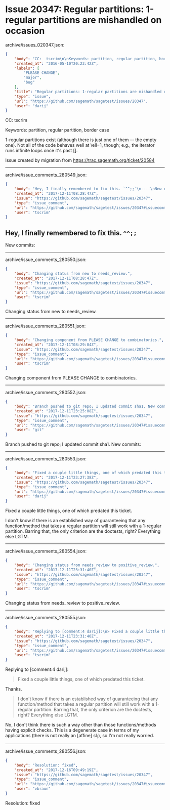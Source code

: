 # Issue 20347: Regular partitions: 1-regular partitions are mishandled on occasion

archive/issues_020347.json:
```json
{
    "body": "CC:  tscrim\n\nKeywords: partition, regular partition, border case\n\n1-regular partitions exist (although there is just one of them -- the empty one). Not all of the code behaves well at \\ell=1, though; e.g., the iterator runs infinite loops once it's past [].\n\nIssue created by migration from https://trac.sagemath.org/ticket/20584\n\n",
    "created_at": "2016-05-10T20:23:42Z",
    "labels": [
        "PLEASE CHANGE",
        "major",
        "bug"
    ],
    "title": "Regular partitions: 1-regular partitions are mishandled on occasion",
    "type": "issue",
    "url": "https://github.com/sagemath/sagetest/issues/20347",
    "user": "darij"
}
```
CC:  tscrim

Keywords: partition, regular partition, border case

1-regular partitions exist (although there is just one of them -- the empty one). Not all of the code behaves well at \ell=1, though; e.g., the iterator runs infinite loops once it's past [].

Issue created by migration from https://trac.sagemath.org/ticket/20584





---

archive/issue_comments_280549.json:
```json
{
    "body": "Hey, I finally remembered to fix this. `^^;;`\n----\nNew commits:",
    "created_at": "2017-12-11T08:28:47Z",
    "issue": "https://github.com/sagemath/sagetest/issues/20347",
    "type": "issue_comment",
    "url": "https://github.com/sagemath/sagetest/issues/20347#issuecomment-280549",
    "user": "tscrim"
}
```

Hey, I finally remembered to fix this. `^^;;`
----
New commits:



---

archive/issue_comments_280550.json:
```json
{
    "body": "Changing status from new to needs_review.",
    "created_at": "2017-12-11T08:28:47Z",
    "issue": "https://github.com/sagemath/sagetest/issues/20347",
    "type": "issue_comment",
    "url": "https://github.com/sagemath/sagetest/issues/20347#issuecomment-280550",
    "user": "tscrim"
}
```

Changing status from new to needs_review.



---

archive/issue_comments_280551.json:
```json
{
    "body": "Changing component from PLEASE CHANGE to combinatorics.",
    "created_at": "2017-12-11T08:29:04Z",
    "issue": "https://github.com/sagemath/sagetest/issues/20347",
    "type": "issue_comment",
    "url": "https://github.com/sagemath/sagetest/issues/20347#issuecomment-280551",
    "user": "tscrim"
}
```

Changing component from PLEASE CHANGE to combinatorics.



---

archive/issue_comments_280552.json:
```json
{
    "body": "Branch pushed to git repo; I updated commit sha1. New commits:",
    "created_at": "2017-12-11T23:25:08Z",
    "issue": "https://github.com/sagemath/sagetest/issues/20347",
    "type": "issue_comment",
    "url": "https://github.com/sagemath/sagetest/issues/20347#issuecomment-280552",
    "user": "git"
}
```

Branch pushed to git repo; I updated commit sha1. New commits:



---

archive/issue_comments_280553.json:
```json
{
    "body": "Fixed a couple little things, one of which predated this ticket.\n\nI don't know if there is an established way of guaranteeing that any function/method that takes a regular partition will still work with a 1-regular partition. Barring that, the only criterion are the doctests, right? Everything else LGTM.",
    "created_at": "2017-12-11T23:27:38Z",
    "issue": "https://github.com/sagemath/sagetest/issues/20347",
    "type": "issue_comment",
    "url": "https://github.com/sagemath/sagetest/issues/20347#issuecomment-280553",
    "user": "darij"
}
```

Fixed a couple little things, one of which predated this ticket.

I don't know if there is an established way of guaranteeing that any function/method that takes a regular partition will still work with a 1-regular partition. Barring that, the only criterion are the doctests, right? Everything else LGTM.



---

archive/issue_comments_280554.json:
```json
{
    "body": "Changing status from needs_review to positive_review.",
    "created_at": "2017-12-11T23:31:40Z",
    "issue": "https://github.com/sagemath/sagetest/issues/20347",
    "type": "issue_comment",
    "url": "https://github.com/sagemath/sagetest/issues/20347#issuecomment-280554",
    "user": "tscrim"
}
```

Changing status from needs_review to positive_review.



---

archive/issue_comments_280555.json:
```json
{
    "body": "Replying to [comment:4 darij]:\n> Fixed a couple little things, one of which predated this ticket.\n\nThanks.\n\n> I don't know if there is an established way of guaranteeing that any function/method that takes a regular partition will still work with a 1-regular partition. Barring that, the only criterion are the doctests, right? Everything else LGTM.\n\nNo, I don't think there is such a way other than those functions/methods having explicit checks. This is a degenerate case in terms of my applications (there is not really an [affine] sl<sub>1</sub>), so I'm not really worried.",
    "created_at": "2017-12-11T23:31:40Z",
    "issue": "https://github.com/sagemath/sagetest/issues/20347",
    "type": "issue_comment",
    "url": "https://github.com/sagemath/sagetest/issues/20347#issuecomment-280555",
    "user": "tscrim"
}
```

Replying to [comment:4 darij]:
> Fixed a couple little things, one of which predated this ticket.

Thanks.

> I don't know if there is an established way of guaranteeing that any function/method that takes a regular partition will still work with a 1-regular partition. Barring that, the only criterion are the doctests, right? Everything else LGTM.

No, I don't think there is such a way other than those functions/methods having explicit checks. This is a degenerate case in terms of my applications (there is not really an [affine] sl<sub>1</sub>), so I'm not really worried.



---

archive/issue_comments_280556.json:
```json
{
    "body": "Resolution: fixed",
    "created_at": "2017-12-16T09:49:19Z",
    "issue": "https://github.com/sagemath/sagetest/issues/20347",
    "type": "issue_comment",
    "url": "https://github.com/sagemath/sagetest/issues/20347#issuecomment-280556",
    "user": "vbraun"
}
```

Resolution: fixed
